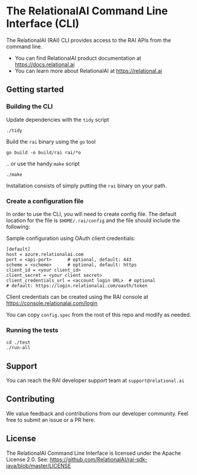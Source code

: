 # The RelationalAI Command Line Interface (CLI)

The RelationalAI (RAI) CLI provides access to the RAI APIs from the command line.

* You can find RelationalAI product documentation at <https://docs.relational.ai>
* You can learn more about RelationalAI at <https://relational.ai>

## Getting started

### Building the CLI

Update dependencies with the  `tidy` script

    ./tidy

Build the `rai` binary using the `go` tool

    go build -o build/rai rai/*o

.. or use the handy `make` script

    ./make

Installation consists of simply putting the `rai` binary on your path.

### Create a configuration file

In order to use the CLI, you will need to create config file. The default location
for the file is `$HOME/.rai/config` and the file should include the following:

Sample configuration using OAuth client credentials:

    [default]
    host = azure.relationalai.com
    port = <api-port>      # optional, default: 443
    scheme = <scheme>      # optional, default: https
    client_id = <your client_id>
    client_secret = <your client secret>
    client_credentials_url = <account login URL>  # optional
    # default: https://login.relationalai.com/oauth/token

Client credentials can be created using the RAI console at
https://console.relationalai.com/login

You can copy `config.spec` from the root of this repo and modify as needed.

### Running the tests

    cd ./test
    ./run-all

## Support

You can reach the RAI developer support team at `support@relational.ai`

## Contributing

We value feedback and contributions from our developer community. Feel free
to submit an issue or a PR here.

## License

The RelationalAI Command Line Interface is licensed under the Apache License 2.0. See:
https://github.com/RelationalAI/rai-sdk-java/blob/master/LICENSE
